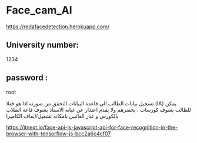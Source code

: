 # Face_cam_AI

https://redafacedetection.herokuapp.com/

## University number:

1234

## password :

root

تسجيل بيانات الطالب الى قاعدة البيانات 
التحقق من صورته اذا هو فعلا (IA)
يمكن للطالب يشوف كورسات ، يحضرهم ولا يقدم اعتذار عن غيابه
الاستاذ يشوف قاعة الطلاب بالكورس و عذر الغائبين
 بامكانه تشغيل/ايقاف الكاميرا

https://itnext.io/face-api-js-javascript-api-for-face-recognition-in-the-browser-with-tensorflow-js-bcc2a6c4cf07